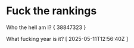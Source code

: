 # Fuck the rankings

Who the hell am I?
{ 38847323 }

What fucking year is it?
[ 2025-05-11T12:56:40Z ]
